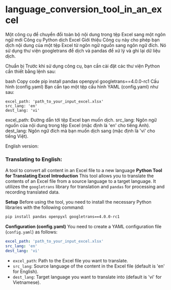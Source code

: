 # language_conversion_tool_in_an_excel
Một công cụ để chuyển đổi toàn bộ nội dung trong tệp Excel sang một ngôn ngữ mới
Công cụ Python dịch Excel
Giới thiệu
Công cụ này cho phép bạn dịch nội dung của một tệp Excel từ ngôn ngữ nguồn sang ngôn ngữ đích. Nó sử dụng thư viện googletrans để dịch và pandas để xử lý và ghi lại dữ liệu dịch.

Chuẩn bị
Trước khi sử dụng công cụ, bạn cần cài đặt các thư viện Python cần thiết bằng lệnh sau:

bash
Copy code
pip install pandas openpyxl googletrans==4.0.0-rc1
Cấu hình (config.yaml)
Bạn cần tạo một tệp cấu hình YAML (config.yaml) như sau:
```
excel_path: 'path_to_your_input_excel.xlsx'
src_lang: 'en'
dest_lang: 'vi'
```
excel_path: Đường dẫn tới tệp Excel bạn muốn dịch.
src_lang: Ngôn ngữ nguồn của nội dung trong tệp Excel (mặc định là 'en' cho tiếng Anh).
dest_lang: Ngôn ngữ đích mà bạn muốn dịch sang (mặc định là 'vi' cho tiếng Việt).

English version:
### Translating to English:
A tool to convert all content in an Excel file to a new language
**Python Tool for Translating Excel**
**Introduction**
This tool allows you to translate the contents of an Excel file from a source language to a target language. It utilizes the `googletrans` library for translation and `pandas` for processing and recording translated data.

**Setup**
Before using the tool, you need to install the necessary Python libraries with the following command:

```bash
pip install pandas openpyxl googletrans==4.0.0-rc1
```

**Configuration (config.yaml)**
You need to create a YAML configuration file (`config.yaml`) as follows:

```yaml
excel_path: 'path_to_your_input_excel.xlsx'
src_lang: 'en'
dest_lang: 'vi'
```

- `excel_path`: Path to the Excel file you want to translate.
- `src_lang`: Source language of the content in the Excel file (default is 'en' for English).
- `dest_lang`: Target language you want to translate into (default is 'vi' for Vietnamese).
